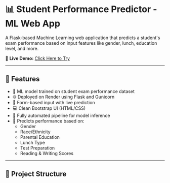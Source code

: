 # 📊 Student Performance Predictor - ML Web App

A Flask-based Machine Learning web application that predicts a student's exam performance based on input features like gender, lunch, education level, and more.

🚀 **Live Demo:** [Click Here to Try](https://mlproject-2-mq7v.onrender.com)

---

## 📌 Features

- 🧠 ML model trained on student exam performance dataset
- 🌐 Deployed on Render using Flask and Gunicorn
- 📝 Form-based input with live prediction
- 💻 Clean Bootstrap UI (HTML/CSS)
- 🔄 Fully automated pipeline for model inference
- 🔮 Predicts performance based on:
  - Gender
  - Race/Ethnicity
  - Parental Education
  - Lunch Type
  - Test Preparation
  - Reading & Writing Scores

---

## 📂 Project Structure

